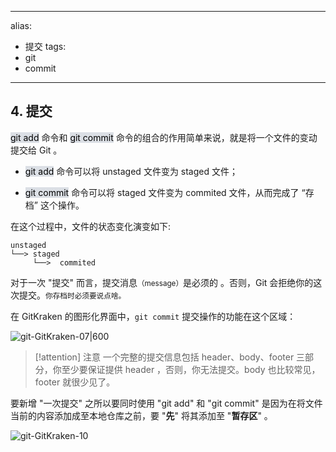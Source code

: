 
---
alias: 
- 提交
tags: 
- git 
- commit
---

## 4. 提交

<mark style="background: #CACFD9A6;">git add</mark> 命令和 <mark style="background: #CACFD9A6;">git commit</mark> 命令的组合的作用简单来说，就是将一个文件的变动提交给 Git 。

- <mark style="background: #CACFD9A6;">git add</mark> 命令可以将 unstaged 文件变为 staged 文件；

- <mark style="background: #CACFD9A6;">git commit</mark> 命令可以将 staged 文件变为 commited 文件，从而完成了 “存档” 这个操作。

在这个过程中，文件的状态变化演变如下:

``` text
unstaged
└──> staged
     └──>  commited
```



对于一次 "提交" 而言，提交消息<small>（message）</small>是必须的 。否则，Git 会拒绝你的这次提交。<small>你存档时必须要说点啥。</small>

在 GitKraken 的图形化界面中，`git commit` 提交操作的功能在这个区域：

![git-GitKraken-07|600](https://woniumd.oss-cn-hangzhou.aliyuncs.com/java/hemiao/20220627170541.png)


> [!attention] 注意
一个完整的提交信息包括 header、body、footer 三部分，你至少要保证提供 header ，否则，你无法提交。body 也比较常见，footer 就很少见了。

要新增 "一次提交" 之所以要同时使用 "git add" 和 "git commit" 是因为在将文件当前的内容添加成至本地仓库之前，要 "**先**" 将其添加至 "**暂存区**" 。


![git-GitKraken-10](https://woniumd.oss-cn-hangzhou.aliyuncs.com/java/hemiao/git-GitKraken-10.gif)
